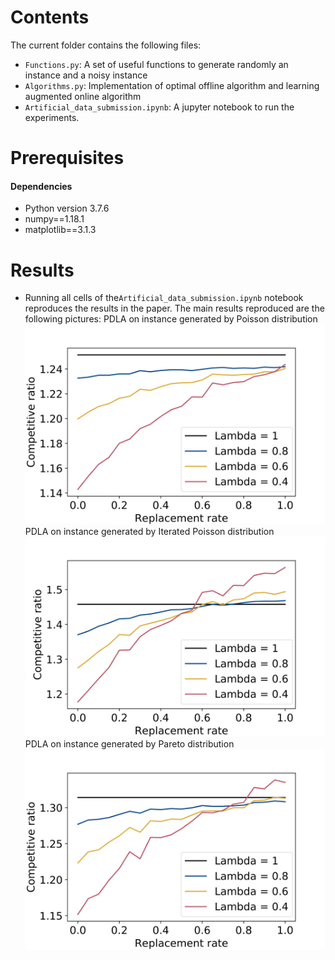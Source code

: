 # Contents
The current folder contains the following files:
- ``Functions.py``: A set of useful functions to generate randomly an instance and a noisy instance
- ``Algorithms.py``: Implementation of optimal offline algorithm and learning augmented online algorithm
- ``Artificial_data_submission.ipynb``: A jupyter notebook to run the experiments.


# Prerequisites

#### Dependencies

- Python version 3.7.6
- numpy==1.18.1
- matplotlib==3.1.3

# Results
- Running all cells of the``Artificial_data_submission.ipynb`` notebook reproduces the results in the paper. The main results reproduced are the following pictures:
PDLA on instance generated by Poisson distribution
![Poisson](results_Poisson.png)
PDLA on instance generated by Iterated Poisson distribution
![It_Poisson](results_Iterated_Poisson.png)
PDLA on instance generated by Pareto distribution
![Pareto](results_Pareto.png)
